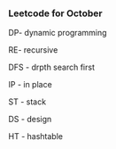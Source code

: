 ### Leetcode for October

DP- dynamic programming

RE- recursive

DFS - drpth search first

IP - in place

ST - stack

DS - design

HT - hashtable
